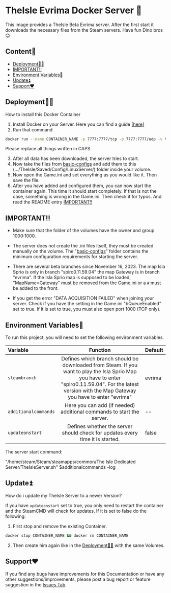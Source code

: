 # TheIsle Evrima Docker Server 🦖

This image provides a TheIsle Beta Evrima server. After the first start it downloads the necessary files from the Steam servers. Have fun Dino bros 😊
## Content🧾

* [Deployment👩‍💻](https://github.com/Auhrus/theisle-evrima-docker-server?tab=readme-ov-file#deployment)
* [IMPORTANT‼️](https://github.com/Auhrus/theisle-evrima-docker-server?tab=readme-ov-file#important%EF%B8%8F)
* [Environment Variables🔢](https://github.com/Auhrus/theisle-evrima-docker-server?tab=readme-ov-file#environment-variables)
* [Update⏫](https://github.com/Auhrus/theisle-evrima-docker-server?tab=readme-ov-file#update)
* [Support❤️](https://github.com/Auhrus/theisle-evrima-docker-server?tab=readme-ov-file#support%EF%B8%8F)

## Deployment👩‍💻

How to install this Docker Container

1. Install Docker on your Server. Here you can find a guide [[here]](https://duckduckgo.com/?t=ffab&q=How+to+install+Docker+on+Ubuntu)
2. Run that command
```bash
docker run --name CONTAINER_NAME -p 7777:7777/tcp -p 7777:7777/udp -v VOLUME_NAME:"/home/steam/Steam/steamapps/common/The Isle Dedicated Server" ghcr.io/auhrus/theisleevrima:latest
```
Please replace all things written in CAPS.

3. After all data has been downloaded, the server tries to start.
4. Now take the files from [basic-configs](https://github.com/Auhrus/theisle-evrima-docker-server/tree/main/basic-configs) and add them to this (.../TheIsle/Saved/Config/LinuxServer/) folder inside your volume.
5. Now open the Game.ini and set everything as you would like it. Then save the file.
6. After you have added and configured them, you can now start the container again. This time it should start completely. If that is not the case, something is wrong in the Game.ini. Then check it for typos. And read the README entry [IMPORTANT‼️](https://github.com/Auhrus/theisle-evrima-docker-server?tab=readme-ov-file#important%EF%B8%8F)


## IMPORTANT‼️
- Make sure that the folder of the volumes have the owner and group 1000:1000.

- The server does not create the .ini files itself, they must be created manually on the volume. The "[basic-configs](https://github.com/Auhrus/theisle-evrima-docker-server/tree/main/basic-configs)" folder contains the minimum configuration requirements for starting the server.

- There are several beta branches since November 16, 2023. The map Isla Sprio is only in branch "spiro0.11.59.04" the map Gateway is in branch "evrima". If the Isla Sprio map is supposed to be loaded, "MapName=Gateway" must be removed from the Game.ini or a `#` must be added to the front.

- If you get the error "DATA ACQUISITION FAILED" when joining your server. Check if you have the setting in the Game.ini "bQueueEnabled" set to true. If it is set to true, you must also open port 1000 (TCP only).

## Environment Variables🔢

To run this project, you will need to set the following environment variables.

| Variable      | Function      | Default |
|:------------- |:-------------:|:-------------|
| `steambranch`       |Defines which branch should be downloaded from Steam. If you want to play the Isla Sprio Map you have to enter "spiro0.11.59.04". For the latest version with the Map Gateway you have to enter "evrima"|evrima|
| `additionalcommands`       |Here you can add (if needed) additional commands to start the server.|--|
| `updateonstart`       |Defines whether the server should check for updates every time it is started.|false|

The server start command:

"/home/steam/Steam/steamapps/common/The Isle Dedicated Server/TheIsleServer.sh" $additionalcommands -log



## Update⏫

How do i update my TheIsle Server to a newer Version?

If you have `updateonstart` set to true, you only need to restart the container and the SteamCMD will check for updates. If it is set to false do the following:

1. First stop and remove the existing Container.
```bash
docker stop CONTAINER_NAME && docker rm CONTAINER_NAME
```
2. Then create him again like in the [Deployment👩‍💻](https://github.com/Auhrus/theisle-evrima-docker-server?tab=readme-ov-file#deployment) with the same Volumes.

## Support❤️

If you find any bugs have improvements for this Documentation or have any other suggestions/improvements, please post a bug report or feature suggestion in the 
[Issues Tab](https://github.com/Auhrus/theisle-evrima-docker-server/issues).